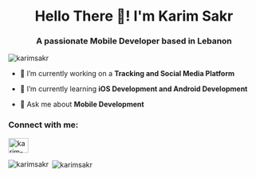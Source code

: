 <h1 align="center">Hello There 👋! I'm Karim Sakr</h1>
<h3 align="center">A passionate Mobile Developer based in Lebanon</h3>

<p align="left"> <img src="https://komarev.com/ghpvc/?username=karimsakr&label=Profile%20views&color=0e75b6&style=flat" alt="karimsakr" /> </p>

- 🔭 I’m currently working on a **Tracking and Social Media Platform**

- 🌱 I’m currently learning **iOS Development and Android Development**

- 💬 Ask me about **Mobile Development**

<h3 align="left">Connect with me:</h3>
<p align="left">
<a href="https://www.linkedin.com/in/karim-sakr-871948207/" target="blank"><img align="center" src="https://raw.githubusercontent.com/rahuldkjain/github-profile-readme-generator/master/src/images/icons/Social/linked-in-alt.svg" alt="karim-sakr-871948207" height="30" width="40" /></a>
</p>

<p><img align="left" src="https://github-readme-stats.vercel.app/api/top-langs?username=karimsakr&show_icons=true&locale=en&layout=compact" alt="karimsakr" /></p>

<p>&nbsp;<img align="center" src="https://github-readme-stats.vercel.app/api?username=karimsakr&show_icons=true&locale=en" alt="karimsakr" /></p>

<!---
KarimSakr/KarimSakr is a ✨ special ✨ repository because its `README.md` (this file) appears on your GitHub profile.
You can click the Preview link to take a look at your changes.
--->
